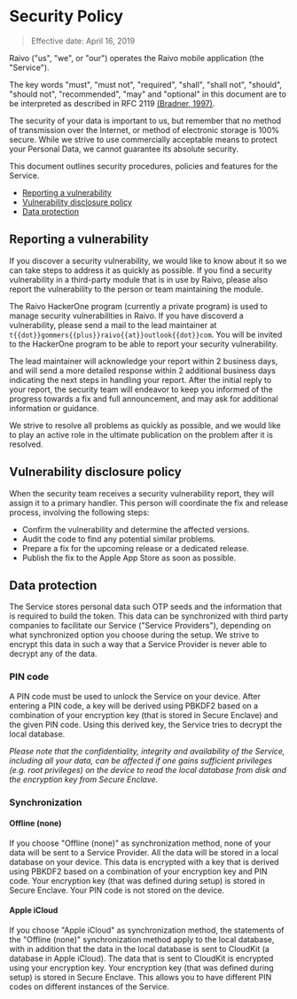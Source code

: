 # Security Policy

> Effective date: April 16, 2019

Raivo ("us", "we", or "our") operates the Raivo mobile application (the "Service").

The key words "must", "must not", "required", "shall", "shall not", "should", "should not", "recommended", "may" and "optional" in this document are to be interpreted as described in RFC 2119 [(Bradner, 1997)](https://www.ietf.org/rfc/rfc2119.txt).

The security of your data is important to us, but remember that no method of transmission over the Internet, or method of electronic storage is 100% secure. While we strive to use commercially acceptable means to protect your Personal Data, we cannot guarantee its absolute security.

This document outlines security procedures, policies and features for the Service.

  * [Reporting a vulnerability](#reporting-a-vulnerability)
  * [Vulnerability disclosure policy](#vulnerability-disclosure-policy)
  * [Data protection](#data-protection)

## Reporting a vulnerability

If you discover a security vulnerability, we would like to know about it so we can take steps to address it as quickly as possible. If you find a security vulnerability in a third-party module that is in use by Raivo, please also report the vulnerability to the person or team maintaining the module.

The Raivo HackerOne program (currently a private program) is used to manage security vulnerabilities in Raivo. If you have discoverd a vulnerability, please send a mail to the lead maintainer at `t{{dot}}gommers{{plus}}raivo{{at}}outlook{{dot}}com`. You will be invited to the HackerOne program to be able to report your security vulnerability.

The lead maintainer will acknowledge your report within 2 business days, and will send a more detailed response within 2 additional business days indicating the next steps in handling your report. After the initial reply to your report, the security team will endeavor to keep you informed of the progress towards a fix and full announcement, and may ask for additional information or guidance.

We strive to resolve all problems as quickly as possible, and we would like to play an active role in the ultimate publication on the problem after it is resolved.

## Vulnerability disclosure policy

When the security team receives a security vulnerability report, they will assign it to a primary handler. This person will coordinate the fix and release process, involving the following steps:

  * Confirm the vulnerability and determine the affected versions.
  * Audit the code to find any potential similar problems.
  * Prepare a fix for the upcoming release or a dedicated release. 
  * Publish the fix to the Apple App Store as soon as possible.

## Data protection

The Service stores personal data such OTP seeds and the information that is required to build the token. This data can be synchronized with third party companies to facilitate our Service ("Service Providers"), depending on what synchronized option you choose during the setup. We strive to encrypt this data in such a way that a Service Provider is never able to decrypt any of the data. 

### PIN code

A PIN code must be used to unlock the Service on your device. After entering a PIN code, a key will be derived using PBKDF2 based on a combination of your encryption key (that is stored in Secure Enclave) and the given PIN code. Using this derived key, the Service tries to decrypt the local database.

*Please note that the confidentiality, integrity and availability of the Service, including all your data, can be affected if one gains sufficient privileges (e.g. root privileges) on the device to read the local database from disk and the encryption key from Secure Enclave.*

### Synchronization

#### Offline (none)

If you choose "Offline (none)" as synchronization method, none of your data will be sent to a Service Provider. All the data will be stored in a local database on your device. This data is encrypted with a key that is derived using PBKDF2 based on a combination of your encryption key and PIN code. Your encryption key (that was defined during setup) is stored in Secure Enclave. Your PIN code is not stored on the device.

#### Apple iCloud

If you choose "Apple iCloud" as synchronization method, the statements of the "Offline (none)" synchronization method apply to the local database, with in addition that the data in the local database is sent to CloudKit (a database in Apple iCloud). The data that is sent to CloudKit is encrypted using your encryption key. Your encryption key (that was defined during setup) is stored in Secure Enclave. This allows you to have different PIN codes on different instances of the Service.

